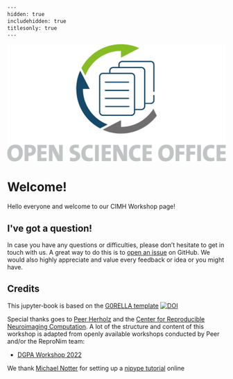 
```{toctree}
---
hidden: true
includehidden: true
titlesonly: true
---
```

![oso logo](static/oso_logo.jpg)

# Welcome!

Hello everyone and welcome to our CIMH Workshop page!

## I've got a question!

In case you have any questions or difficulties, please don’t hesitate to get in touch with
us. A great way to do this is to [open an issue](https://github.com/JohannesWiesner/workshop_cimh/issues) on GitHub.
We would also highly appreciate and value every feedback or idea or you
might have.

## Credits

This jupyter-book is based on the [G0RELLA template](https://github.com/G0RELLA/gorella_base) [![DOI](https://zenodo.org/badge/DOI/10.5281/zenodo.4279400.svg)](https://doi.org/10.5281/zenodo.4279400)

Special thanks goes to [Peer Herholz](https://github.com/PeerHerholz) and the [Center for Reproducible Neuroimaging Computation](https://github.com/ReproNim). A lot of the structure and content of this workshop is adapted from openly available workshops conducted by Peer and/or the ReproNim team:

- [DGPA Workshop 2022](http://www.repronim.org/DGPA_workshop_2022/)

We thank [Michael Notter](https://miykael.github.io/) for setting up a  [nipype tutorial](https://miykael.github.io/nipype_tutorial/) online


